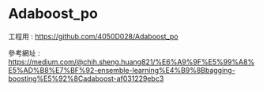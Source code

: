 # Adaboost_po

工程用 : https://github.com/4050D028/Adaboost_po  

參考網址 : https://medium.com/@chih.sheng.huang821/%E6%A9%9F%E5%99%A8%E5%AD%B8%E7%BF%92-ensemble-learning%E4%B9%8Bbagging-boosting%E5%92%8Cadaboost-af031229ebc3  
